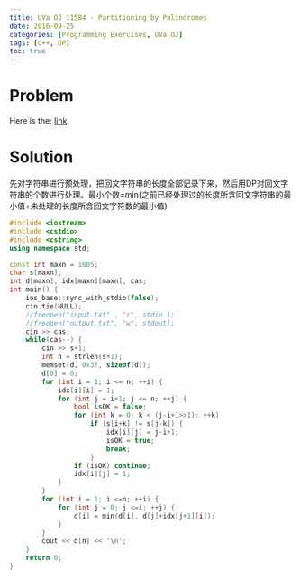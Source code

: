 ```yaml
---
title: UVa OJ 11584 - Partitioning by Palindromes
date: 2016-09-25
categories: [Programming Exercises, UVa OJ]
tags: [C++, DP]
toc: true
---
```


# **Problem**
Here is the: [link](https://uva.onlinejudge.org/index.php?option=com_onlinejudge&Itemid=8&page=show_problem&problem=2631)

# **Solution**
先对字符串进行预处理，把回文字符串的长度全部记录下来，然后用DP对回文字符串的个数进行处理。最小个数=min(之前已经处理过的长度所含回文字符串的最小值+未处理的长度所含回文字符数的最小值)
```C++
#include <iostream>
#include <cstdio>
#include <cstring>
using namespace std;

const int maxn = 1005;
char s[maxn];
int d[maxn], idx[maxn][maxn], cas;
int main() {
    ios_base::sync_with_stdio(false);
    cin.tie(NULL);
    //freopen("input.txt" , "r", stdin );
    //freopen("output.txt", "w", stdout);
    cin >> cas;
    while(cas--) {
        cin >> s+1;
        int n = strlen(s+1);
        memset(d, 0x3f, sizeof(d));
        d[0] = 0;
        for (int i = 1; i <= n; ++i) {
            idx[i][i] = 1;
            for (int j = i+1; j <= n; ++j) { 
                bool isOK = false;
                for (int k = 0; k < (j-i+1>>1); ++k)
                    if (s[i+k] != s[j-k]) {
                        idx[i][j] = j-i+1;
                        isOK = true;
                        break;
                    }
                if (isOK) continue;
                idx[i][j] = 1;
            }
        }
        for (int i = 1; i <=n; ++i) {
            for (int j = 0; j <=i; ++j) {
                d[i] = min(d[i], d[j]+idx[j+1][i]);
            } 
        }
        cout << d[n] << '\n';
    }
    return 0;
}
```
